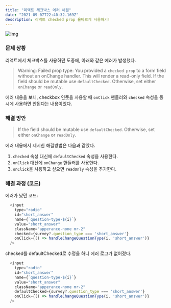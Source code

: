 ```yaml
---
title: "리액트 체크박스 에러 해결"
date: "2021-09-07T22:40:32.169Z"
description: 리액트 checked prop 올바르게 사용하기!
---
```


![img](https://velog.velcdn.com/images/khy226/post/9d2040af-d5a5-4add-ad6c-d50c6e819d27/0_XCgoYU9sqt95P8J0.png)

### 문제 상황

리액트에서 체크박스를 사용하던 도중에, 아래와 같은 에러가 발생했다.

> Warning: Failed prop type: You provided a `checked prop` to a form field without an onChange handler. This will render a read-only field. If the field should be mutable use `defaultChecked`. Otherwise, set either `onChange` or `readOnly`.

에러 내용을 보니, checkbox 인풋을 사용할 때 `onClick` 핸들러와 `checked` 속성을 동시에 사용하면 안된다는 내용이었다.


### 해결 방안

> If the field should be mutable use `defaultChecked`. Otherwise, set either `onChange` or `readOnly`.

에러 내용에서 제시한 해결방법은 다음과 같았다.

1. `checked` 속성 대신에 `defaultChecked` 속성을 사용한다.
2. `onClick` 대신에 `onChange` 핸들러를 사용한다.
3. `onClick`을 사용하고 싶으면 `readOnly` 속성을 추가한다.


### 해결 과정 (코드)

에러가 났던 코드:

```javascript
  <input
    type="radio"
    id="short_answer"
    name={`question-type-${i}`}
    value="short_answer"
    className="apperance-none mr-2"
    checked={survey?.question_type === 'short_answer'}
    onClick={() => handleChangeQuestionType(i, 'short_answer')}
  />
```


checked를 defaultChecked로 수정을 하니 에러 로그가 없어졌다.

```javascript
  <input
    type="radio"
    id="short_answer"
    name={`question-type-${i}`}
    value="short_answer"
    className="apperance-none mr-2"
    defaultChecked={survey?.question_type === 'short_answer'}
    onClick={() => handleChangeQuestionType(i, 'short_answer')}
  />
```